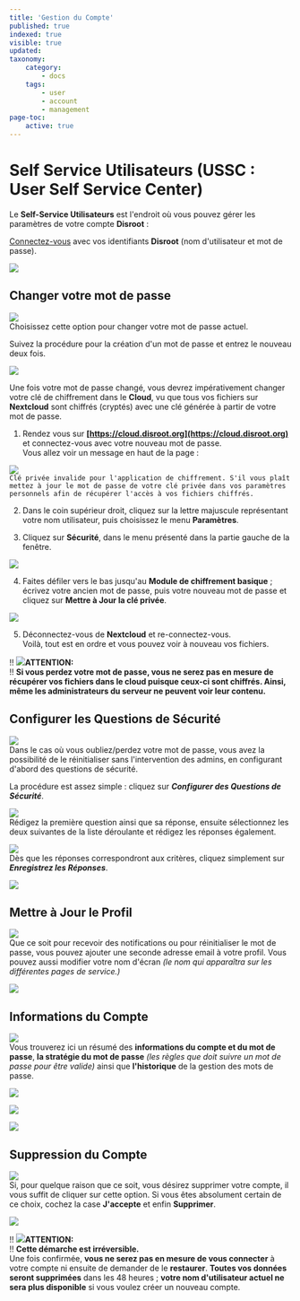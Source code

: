 ```yaml
---
title: 'Gestion du Compte'
published: true
indexed: true
visible: true
updated:
taxonomy:
    category:
        - docs
    tags:
        - user
        - account
        - management
page-toc:
    active: true
---
```


# Self Service Utilisateurs (USSC : User Self Service Center)

Le **Self-Service Utilisateurs** est l'endroit où vous pouvez gérer les paramètres de votre compte **Disroot** :

[Connectez-vous](https://user.disroot.org/) avec vos identifiants **Disroot** (nom d'utilisateur et mot de passe).

![](fr/login.png)

## Changer votre mot de passe
![](fr/change_pass.png)<br>
Choisissez cette option pour changer votre mot de passe actuel.

Suivez la procédure pour la création d'un mot de passe et entrez le nouveau deux fois.

![](fr/change_pass_02.png)<br>

Une fois votre mot de passe changé, vous devrez impérativement changer votre clé de chiffrement dans le **Cloud**, vu que tous vos fichiers sur **Nextcloud** sont chiffrés (cryptés) avec une clé générée à partir de votre mot de passe.

1. Rendez vous sur **[https://cloud.disroot.org](https://cloud.disroot.org)** et connectez-vous avec votre nouveau mot de passe. <br>
Vous allez voir un message en haut de la page : <br>

![](fr/invalid_pk.png)<br>
    `Clé privée invalide pour l'application de chiffrement. S'il vous plaît mettez à jour le mot de passe de votre clé privée dans vos paramètres personnels afin de récupérer l'accès à vos fichiers chiffrés.`

2. Dans le coin supérieur droit, cliquez sur la lettre majuscule représentant votre nom utilisateur, puis choisissez le menu **Paramètres**.

3. Cliquez sur  **Sécurité**, dans le menu présenté dans la partie gauche de la fenêtre.

![](fr/menu-securite.png)

4. Faites défiler vers le bas jusqu'au **Module de chiffrement basique** ; écrivez votre ancien mot de passe, puis votre nouveau mot de passe et cliquez sur **Mettre à Jour la clé privée**.

![](fr/bemodule.png)

5. Déconnectez-vous de **Nextcloud** et re-connectez-vous. <br>
Voilà, tout est en ordre et vous pouvez voir à nouveau vos fichiers.

!! ![](fr/note.png)**ATTENTION:**<br>
!! **Si vous perdez votre mot de passe, vous ne serez pas en mesure de récupérer vos fichiers dans le cloud puisque ceux-ci sont chiffrés. Ainsi, même les administrateurs du serveur ne peuvent voir leur contenu.**


## Configurer les Questions de Sécurité
![](fr/security_qs.png)<br>
Dans le cas où vous oubliez/perdez votre mot de passe, vous avez la possibilité de le réinitialiser sans l'intervention des admins, en configurant d'abord des questions de sécurité.

La procédure est assez simple : cliquez sur ***Configurer des Questions de Sécurité***.

![](fr/security_qs_02.png)<br>
Rédigez la première question ainsi que sa réponse, ensuite sélectionnez les deux suivantes de la liste déroulante et rédigez les réponses également.

![](fr/security_qs_03.png)<br>
Dès que les réponses correspondront aux critères, cliquez simplement sur ***Enregistrez les Réponses***.

![](fr/security_qs_04.png)

## Mettre à Jour le Profil
![](fr/profile.png)<br>
Que ce soit pour recevoir des notifications ou pour réinitialiser le mot de passe, vous pouvez ajouter une seconde adresse email à votre profil. Vous pouvez aussi modifier votre nom d'écran *(le nom qui apparaîtra sur les différentes pages de service.)*

![](fr/profile_02.png)

## Informations du Compte
![](fr/account.png)<br>
Vous trouverez ici un résumé des **informations du compte et du mot de passe**, **la stratégie du mot de passe** *(les règles que doit suivre un mot de passe pour être valide)* ainsi que **l'historique** de la gestion des mots de passe.

![](fr/account_02.png)

![](fr/account_03.png)

![](fr/account_04.png)

## Suppression du Compte
![](fr/deletion.png)<br>
Si, pour quelque raison que ce soit, vous désirez supprimer votre compte, il vous suffit de cliquer sur cette option. Si vous êtes absolument certain de ce choix, cochez la case **J'accepte** et enfin **Supprimer**.

![](fr/deletion_02.png)

!! ![](fr/note.png)**ATTENTION:**<br>
!! **Cette démarche est irréversible.**<br> Une fois confirmée, **vous ne serez pas en mesure de vous connecter** à votre compte ni ensuite de demander de le **restaurer**. **Toutes vos données seront supprimées** dans les 48 heures ; **votre nom d'utilisateur actuel ne sera plus disponible** si vous voulez créer un nouveau compte.
